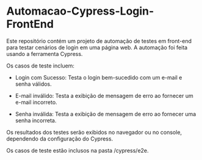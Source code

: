 # Automacao-Cypress-Login-FrontEnd

Este repositório contém um projeto de automação de testes em front-end para testar cenários de login em uma página web. A automação foi feita usando a ferramenta Cypress.

Os casos de teste incluem:

- Login com Sucesso: Testa o login bem-sucedido com um e-mail e senha válidos.

- E-mail inválido: Testa a exibição de mensagem de erro ao fornecer um e-mail incorreto.

- Senha inválida: Testa a exibição de mensagem de erro ao fornecer uma senha incorreta.

Os resultados dos testes serão exibidos no navegador ou no console, dependendo da configuração do Cypress.

Os casos de teste estão inclusos na pasta /cypress/e2e.
